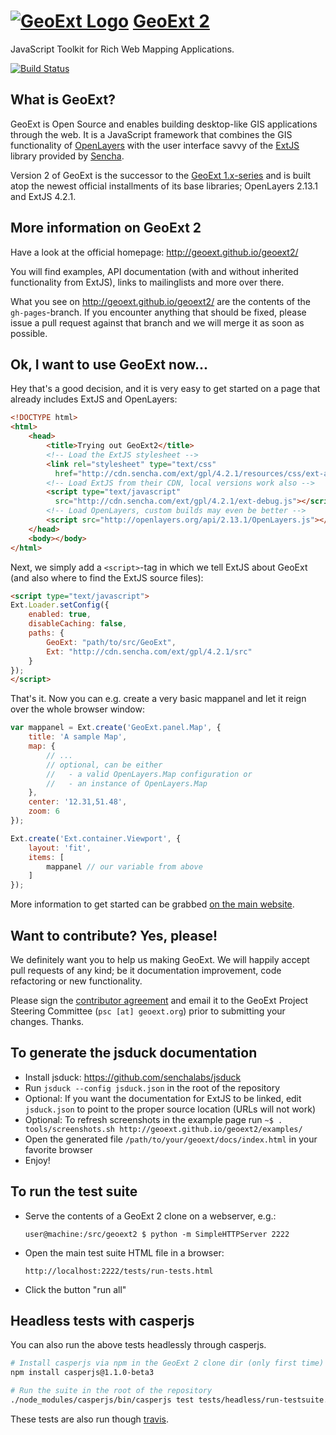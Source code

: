 # [![GeoExt Logo](http://geoext.github.io/geoext2/website-resources/img/GeoExt-logo.png "GeoExt Logo")](http://geoext.github.io/geoext2/) [GeoExt 2](http://geoext.github.io/geoext2/)

JavaScript Toolkit for Rich Web Mapping Applications.

[![Build Status](https://travis-ci.org/geoext/geoext2.svg?branch=master)](https://travis-ci.org/geoext/geoext2)


## What is GeoExt?

GeoExt is Open Source and enables building desktop-like GIS applications through
the web. It is a JavaScript framework that combines the GIS functionality of
[OpenLayers](http://openlayers.org) with the user interface savvy of the
[ExtJS](http://www.sencha.com/products/extjs/) library provided by
[Sencha](http://www.sencha.com/).

Version 2 of GeoExt is the successor to the
[GeoExt 1.x-series](http://geoext.org) and is built atop the newest official
installments of its base libraries; OpenLayers 2.13.1 and ExtJS 4.2.1.


## More information on GeoExt 2

Have a look at the official homepage: http://geoext.github.io/geoext2/

You will find examples, API documentation (with and without inherited
functionality from ExtJS), links to mailinglists and more over there.

What you see on http://geoext.github.io/geoext2/ are the contents of the
`gh-pages`-branch. If you encounter anything that should be fixed, please issue
a pull request against that branch and we will merge it as soon as possible.


## Ok, I want to use GeoExt now...

Hey that's a good decision, and it is very easy to get started on a page that
already includes ExtJS and OpenLayers:

```html
<!DOCTYPE html>
<html>
    <head>
        <title>Trying out GeoExt2</title>
        <!-- Load the ExtJS stylesheet -->
        <link rel="stylesheet" type="text/css"
          href="http://cdn.sencha.com/ext/gpl/4.2.1/resources/css/ext-all.css">
        <!-- Load ExtJS from their CDN, local versions work also -->
        <script type="text/javascript"
          src="http://cdn.sencha.com/ext/gpl/4.2.1/ext-debug.js"></script>
        <!-- Load OpenLayers, custom builds may even be better -->
        <script src="http://openlayers.org/api/2.13.1/OpenLayers.js"></script>
    </head>
    <body></body>
</html>
```

Next, we simply add a `<script>`-tag in which we tell ExtJS about GeoExt (and
also where to find the ExtJS source files):

```html
<script type="text/javascript">
Ext.Loader.setConfig({
    enabled: true,
    disableCaching: false,
    paths: {
        GeoExt: "path/to/src/GeoExt",
        Ext: "http://cdn.sencha.com/ext/gpl/4.2.1/src"
    }
});
</script>
```

That's it. Now you can e.g. create a very basic mappanel and let it reign over
the whole browser window:

```javascript
var mappanel = Ext.create('GeoExt.panel.Map', {
    title: 'A sample Map',
    map: {
        // ...
        // optional, can be either
        //   - a valid OpenLayers.Map configuration or
        //   - an instance of OpenLayers.Map
    },
    center: '12.31,51.48',
    zoom: 6
});

Ext.create('Ext.container.Viewport', {
    layout: 'fit',
    items: [
        mappanel // our variable from above
    ]
});
```

More information to get started can be grabbed
[on the main website](http://geoext.github.io/geoext2).


## Want to contribute? Yes, please!

We definitely want you to help us making GeoExt. We will happily accept pull
requests of any kind; be it documentation improvement, code refactoring or new
functionality.

Please sign the [contributor agreement](http://trac.geoext.org/browser/docs/contributor_agreements/geoext_agreement.pdf?format=raw)
and email it to the GeoExt Project Steering Committee (`psc [at] geoext.org`)
prior to submitting your changes. Thanks.


## To generate the jsduck documentation

*   Install jsduck: https://github.com/senchalabs/jsduck
*   Run `jsduck --config jsduck.json` in the root of the repository
*   Optional: If you want the documentation for ExtJS to be linked, edit
    `jsduck.json` to point to the proper source location (URLs will not work)
*   Optional: To refresh screenshots in the example page run
	`~$ . tools/screenshots.sh http://geoext.github.io/geoext2/examples/`
*   Open the generated file `/path/to/your/geoext/docs/index.html` in your
    favorite browser
*   Enjoy!


## To run the test suite

*   Serve the contents of a GeoExt 2 clone on a webserver, e.g.:

    `user@machine:/src/geoext2 $ python -m SimpleHTTPServer 2222`

*   Open the main test suite HTML file in a browser:

    `http://localhost:2222/tests/run-tests.html`

*   Click the button "run all"

## Headless tests with casperjs

You can also run the above tests headlessly through casperjs.

```bash
# Install casperjs via npm in the GeoExt 2 clone dir (only first time)
npm install casperjs@1.1.0-beta3

# Run the suite in the root of the repository
./node_modules/casperjs/bin/casperjs test tests/headless/run-testsuite.js
```

These tests are also run though [travis](https://travis-ci.org/geoext/geoext2).



